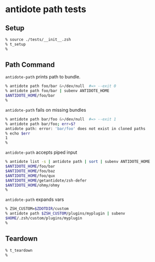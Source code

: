 # antidote path tests

## Setup

```zsh
% source ./tests/__init__.zsh
% t_setup
%
```

## Path Command

`antidote-path` prints path to bundle.

```zsh
% antidote path foo/bar &>/dev/null  #=> --exit 0
% antidote path foo/bar | subenv ANTIDOTE_HOME
$ANTIDOTE_HOME/foo/bar
%
```

`antidote-path` fails on missing bundles

```zsh
% antidote path bar/foo &>/dev/null  #=> --exit 1
% antidote path bar/foo; err=$?
antidote path: error: 'bar/foo' does not exist in cloned paths
% echo $err
1
%
```

`antidote-path` accepts piped input

```zsh
% antidote list -s | antidote path | sort | subenv ANTIDOTE_HOME
$ANTIDOTE_HOME/foo/bar
$ANTIDOTE_HOME/foo/baz
$ANTIDOTE_HOME/foo/qux
$ANTIDOTE_HOME/getantidote/zsh-defer
$ANTIDOTE_HOME/ohmy/ohmy
%
```

`antidote-path` expands vars

```zsh
% ZSH_CUSTOM=$ZDOTDIR/custom
% antidote path $ZSH_CUSTOM/plugins/myplugin | subenv
$HOME/.zsh/custom/plugins/myplugin
%
```

## Teardown

```zsh
% t_teardown
%
```
